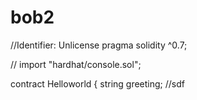 # bob2
//Identifier: Unlicense pragma solidity ^0.7;

// import "hardhat/console.sol";

contract Helloworld { string greeting;
//sdf 

